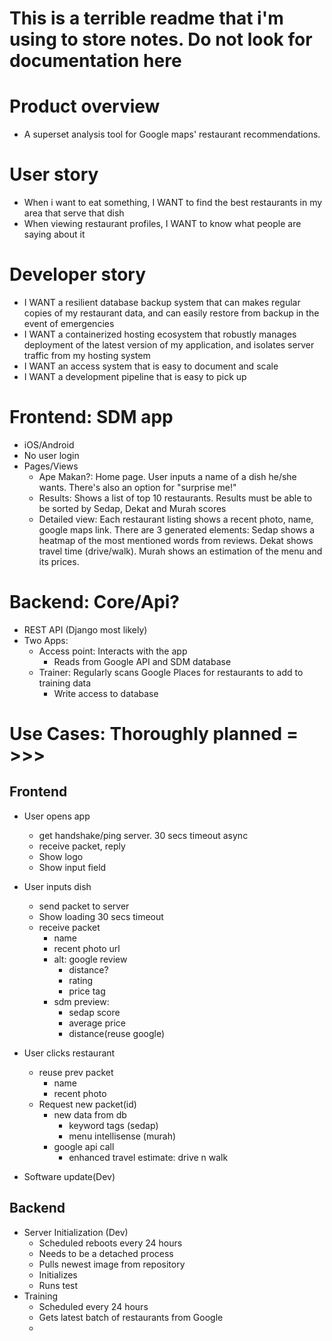 # This is a terrible readme that i'm using to store notes. Do not look for documentation here

# Product overview
- A superset analysis tool for Google maps' restaurant recommendations.

# User story
- When i want to eat something, I WANT to find the best restaurants in my area that serve that dish
- When viewing restaurant profiles, I WANT to know what people are saying about it

# Developer story
- I WANT a resilient database backup system that can makes regular copies of my restaurant data, and can easily restore from backup in the event of emergencies
- I WANT a containerized hosting ecosystem that robustly manages deployment of the latest version of my application, and isolates server traffic from my hosting system 
- I WANT an access system that is easy to document and scale
- I WANT a development pipeline that is easy to pick up   

# Frontend: SDM app 
- iOS/Android
- No user login
- Pages/Views
  - Ape Makan?: Home page. User inputs a name of a dish he/she wants. There's also an option for "surprise me!"
  - Results: Shows a list of top 10 restaurants. Results must be able to be sorted by Sedap, Dekat and Murah scores
  - Detailed view: Each restaurant listing shows a recent photo, name, google maps link. There are 3 generated elements: Sedap shows a heatmap of the most mentioned words from reviews. Dekat shows travel time (drive/walk). Murah shows an estimation of the menu and its prices.

# Backend: Core/Api?
- REST API (Django most likely)
- Two Apps:
  - Access point: Interacts with the app
    - Reads from Google API and SDM database 
  - Trainer: Regularly scans Google Places for restaurants to add to training data
    - Write access to database 

# Use Cases: Thoroughly planned = >>>
## Frontend
- User opens app
  - get handshake/ping server. 30 secs timeout async
  - receive packet, reply
  - Show logo
  - Show input field
- User inputs dish
  - send packet to server
  - Show loading 30 secs timeout
  - receive packet
    - name
    - recent photo url
    - alt: google review
      - distance?
      - rating
      - price tag
    - sdm preview:
      - sedap score
      - average price
      - distance(reuse google)
- User clicks restaurant 
  - reuse prev packet
    - name
    - recent photo
  - Request new packet(id)
    - new data from db
      - keyword tags (sedap)
      - menu intellisense (murah)
    - google api call
      - enhanced travel estimate: drive n walk


    

- Software update(Dev)

## Backend
- Server Initialization (Dev)
  - Scheduled reboots every 24 hours
  - Needs to be a detached process
  - Pulls newest image from repository
  - Initializes
  - Runs test
- Training
  - Scheduled every 24 hours
  - Gets latest batch of restaurants from Google 
  -  
